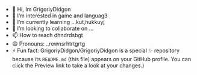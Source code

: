 - 👋 Hi, Im GrigoriyDidgon
- 👀 I’m interested in game and languag3
- 🌱 I’m currently learning ...kut,hukkuyj
- 💞️ I’m looking to collaborate on ...
- 📫 How to reach dhndrdsbgt
- 😄 Pronouns: ..rewnsrhtrtgrtg
- ⚡ Fun fact:
GrigoriyDidgon/GrigoriyDidgon is a special ✨ repository because its `README.md` (this file) appears on your GitHub profile.
You can click the Preview link to take a look at your changes.)
